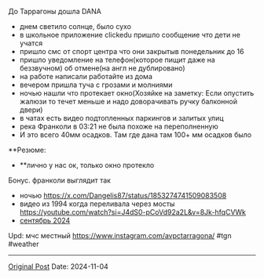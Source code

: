 До Таррагоны дошла DANA

- днем светило солнце, было сухо
- в школьное приложение clickedu пришло сообщение что дети не учатся
- пришло смс от спорт центра что они закрытыв понедельник до 16
- пришло уведомление на телефон(которое пищит даже на беззвучном) об отмене(на англ не дублировано)
- на работе написали работайте из дома
- вечером пришла туча с грозами и молниями
- ночью нашли что протекает окно(Хозяйке на заметку: Если опустить жалюзи то течет меньше и надо доворачивать ручку балконной двери)
- в чатах есть видео подтопленных паркингов и залитых улиц
- река Франколи в 03:21 не была похоже на переполненную 
- И это всего 40мм осадков. Там где дана там 100+ мм осадков было

**Резюме: 
- **лично у нас ок, только окно протекло

Бонус. франколи выглядит так 
- ночью https://x.com/Dangelis87/status/1853274741509083508
- видео из 1994 когда переливала через мосты https://youtube.com/watch?si=J4dS0-pCoVd92a2L&v=8Jk-hfqCVWk
- [сентябрь 2024](2588.md)

Upd: мчс местный https://www.instagram.com/avpctarragona/
#tgn #weather

---
[Original Post](https://t.me/lev2tarragona/2770)
Date: 2024-11-04
